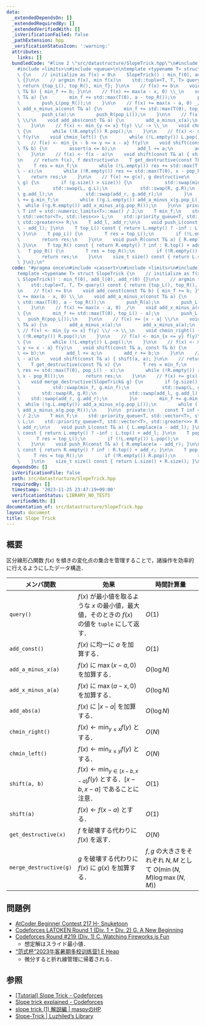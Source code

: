 ```yaml
---
data:
  _extendedDependsOn: []
  _extendedRequiredBy: []
  _extendedVerifiedWith: []
  _isVerificationFailed: false
  _pathExtension: hpp
  _verificationStatusIcon: ':warning:'
  attributes:
    links: []
  bundledCode: "#line 2 \"src/datastructure/SlopeTrick.hpp\"\n#include <cassert>\n\
    #include <limits>\n#include <queue>\n\ntemplate <typename T> struct SlopeTrick\
    \ {\n    // initialize as f(x) = 0\n    SlopeTrick() : min_f(0), add_l(0), add_r(0)\
    \ {}\n\n    // argmin f(x), min f(x)\n    std::tuple<T, T, T> query() const {\
    \ return {top_L(), top_R(), min_f}; }\n\n    // f(x) += b\n    void add_const(const\
    \ T& b) { min_f += b; }\n\n    // f(x) += max(a - x, 0) \\_\n    void add_a_minus_x(const\
    \ T& a) {\n        min_f += std::max(T(0), a - top_R());\n        push_R(a);\n\
    \        push_L(pop_R());\n    }\n\n    // f(x) += max(x - a, 0) _/\n    void\
    \ add_x_minus_a(const T& a) {\n        min_f += std::max(T(0), top_L() - a);\n\
    \        push_L(a);\n        push_R(pop_L());\n    }\n\n    // f(x) += |x - a|\
    \ \\/\n    void add_abs(const T& a) {\n        add_a_minus_x(a);\n        add_x_minus_a(a);\n\
    \    }\n\n    // f(x) <- min_{y <= x} f(y) \\/ -> \\_\n    void chmin_right()\
    \ {\n        while (!R.empty()) R.pop();\n    }\n\n    // f(x) <- min_{x <= y}\
    \ f(y)\n    void chmin_left() {\n        while (!L.empty()) L.pop();\n    }\n\n\
    \    // f(x) <- min_{x - b <= y <= x - a} f(y)\n    void shift(const T& a, const\
    \ T& b) {\n        assert(a <= b);\n        add_l += a;\n        add_r += b;\n\
    \    }\n\n    // f(x) <- f(x - a)\n    void shift(const T& a) { shift(a, a); }\n\
    \n    // return f(x), f destructive\n    T get_destructive(const T& x) {\n   \
    \     T res = min_f;\n        while (!L.empty()) res += std::max(T(0), pop_L()\
    \ - x);\n        while (!R.empty()) res += std::max(T(0), x - pop_R());\n    \
    \    return res;\n    }\n\n    // f(x) += g(x), g destructive\n    void merge_destructive(SlopeTrick&\
    \ g) {\n        if (g.size() > size()) {\n            std::swap(min_f, g.min_f);\n\
    \            std::swap(L, g.L);\n            std::swap(R, g.R);\n            std::swap(add_l,\
    \ g.add_l);\n            std::swap(add_r, g.add_r);\n        }\n        min_f\
    \ += g.min_f;\n        while (!g.L.empty()) add_a_minus_x(g.pop_L());\n      \
    \  while (!g.R.empty()) add_x_minus_a(g.pop_R());\n    }\n\n  private:\n    const\
    \ T inf = std::numeric_limits<T>::max() / 2;\n    T min_f;\n    std::priority_queue<T,\
    \ std::vector<T>, std::less<>> L;\n    std::priority_queue<T, std::vector<T>,\
    \ std::greater<>> R;\n    T add_l, add_r;\n\n    void push_L(const T& a) { L.emplace(a\
    \ - add_l); }\n\n    T top_L() const { return L.empty() ? -inf : L.top() + add_l;\
    \ }\n\n    T pop_L() {\n        T res = top_L();\n        if (!L.empty()) L.pop();\n\
    \        return res;\n    }\n\n    void push_R(const T& a) { R.emplace(a - add_r);\
    \ }\n\n    T top_R() const { return R.empty() ? inf : R.top() + add_r; }\n\n \
    \   T pop_R() {\n        T res = top_R();\n        if (!R.empty()) R.pop();\n\
    \        return res;\n    }\n\n    size_t size() const { return L.size() + R.size();\
    \ }\n};\n"
  code: "#pragma once\n#include <cassert>\n#include <limits>\n#include <queue>\n\n\
    template <typename T> struct SlopeTrick {\n    // initialize as f(x) = 0\n   \
    \ SlopeTrick() : min_f(0), add_l(0), add_r(0) {}\n\n    // argmin f(x), min f(x)\n\
    \    std::tuple<T, T, T> query() const { return {top_L(), top_R(), min_f}; }\n\
    \n    // f(x) += b\n    void add_const(const T& b) { min_f += b; }\n\n    // f(x)\
    \ += max(a - x, 0) \\_\n    void add_a_minus_x(const T& a) {\n        min_f +=\
    \ std::max(T(0), a - top_R());\n        push_R(a);\n        push_L(pop_R());\n\
    \    }\n\n    // f(x) += max(x - a, 0) _/\n    void add_x_minus_a(const T& a)\
    \ {\n        min_f += std::max(T(0), top_L() - a);\n        push_L(a);\n     \
    \   push_R(pop_L());\n    }\n\n    // f(x) += |x - a| \\/\n    void add_abs(const\
    \ T& a) {\n        add_a_minus_x(a);\n        add_x_minus_a(a);\n    }\n\n   \
    \ // f(x) <- min_{y <= x} f(y) \\/ -> \\_\n    void chmin_right() {\n        while\
    \ (!R.empty()) R.pop();\n    }\n\n    // f(x) <- min_{x <= y} f(y)\n    void chmin_left()\
    \ {\n        while (!L.empty()) L.pop();\n    }\n\n    // f(x) <- min_{x - b <=\
    \ y <= x - a} f(y)\n    void shift(const T& a, const T& b) {\n        assert(a\
    \ <= b);\n        add_l += a;\n        add_r += b;\n    }\n\n    // f(x) <- f(x\
    \ - a)\n    void shift(const T& a) { shift(a, a); }\n\n    // return f(x), f destructive\n\
    \    T get_destructive(const T& x) {\n        T res = min_f;\n        while (!L.empty())\
    \ res += std::max(T(0), pop_L() - x);\n        while (!R.empty()) res += std::max(T(0),\
    \ x - pop_R());\n        return res;\n    }\n\n    // f(x) += g(x), g destructive\n\
    \    void merge_destructive(SlopeTrick& g) {\n        if (g.size() > size()) {\n\
    \            std::swap(min_f, g.min_f);\n            std::swap(L, g.L);\n    \
    \        std::swap(R, g.R);\n            std::swap(add_l, g.add_l);\n        \
    \    std::swap(add_r, g.add_r);\n        }\n        min_f += g.min_f;\n      \
    \  while (!g.L.empty()) add_a_minus_x(g.pop_L());\n        while (!g.R.empty())\
    \ add_x_minus_a(g.pop_R());\n    }\n\n  private:\n    const T inf = std::numeric_limits<T>::max()\
    \ / 2;\n    T min_f;\n    std::priority_queue<T, std::vector<T>, std::less<>>\
    \ L;\n    std::priority_queue<T, std::vector<T>, std::greater<>> R;\n    T add_l,\
    \ add_r;\n\n    void push_L(const T& a) { L.emplace(a - add_l); }\n\n    T top_L()\
    \ const { return L.empty() ? -inf : L.top() + add_l; }\n\n    T pop_L() {\n  \
    \      T res = top_L();\n        if (!L.empty()) L.pop();\n        return res;\n\
    \    }\n\n    void push_R(const T& a) { R.emplace(a - add_r); }\n\n    T top_R()\
    \ const { return R.empty() ? inf : R.top() + add_r; }\n\n    T pop_R() {\n   \
    \     T res = top_R();\n        if (!R.empty()) R.pop();\n        return res;\n\
    \    }\n\n    size_t size() const { return L.size() + R.size(); }\n};\n"
  dependsOn: []
  isVerificationFile: false
  path: src/datastructure/SlopeTrick.hpp
  requiredBy: []
  timestamp: '2023-11-25 23:47:19+09:00'
  verificationStatus: LIBRARY_NO_TESTS
  verifiedWith: []
documentation_of: src/datastructure/SlopeTrick.hpp
layout: document
title: Slope Trick
---
```


## 概要
区分線形凸関数 $f(x)$ を傾きの変化点の集合を管理することで，諸操作を効率的に行えるようにしたデータ構造．

| メンバ関数             | 効果                                                                                            | 時間計算量                                                              |
| ---------------------- | ----------------------------------------------------------------------------------------------- | ----------------------------------------------------------------------- |
| `query()`              | $f(x)$ が最小値を取るような $x$ の最小値，最大値，そのときの $f(x)$ の値を `tuple` にして返す． | $O(1)$                                                                  |
| `add_const()`          | $f(x)$ に均一に $a$ を加算する．                                                                | $O(1)$                                                                  |
| `add_a_minus_x(a)`     | $f(x)$ に $\max(x - a, 0)$ を加算する．                                                         | $O(\log N)$                                                             |
| `add_x_minus_a(a)`     | $f(x)$ に $\max(a - x, 0)$ を加算する．                                                         | $O(\log N)$                                                             |
| `add_abs(a)`           | $f(x)$ に $\|x - a\|$ を加算する．                                                              | $O(\log N)$                                                             |
| `chmin_right()`        | $f(x) \leftarrow \min_{y \leq x} f(y)$ とする．                                                 | $O(N)$                                                                  |
| `chmin_left()`         | $f(x) \leftarrow \min_{x \leq y} f(y)$ とする．                                                 | $O(N)$                                                                  |
| `shift(a, b)`          | $f(x) \leftarrow \min_{y \in [x - b, x - a]} f(y)$ とする．$[x - b, x - a]$ であることに注意．  | $O(1)$                                                                  |
| `shift(a)`             | $f(x) \leftarrow f(x - a)$ とする．                                                             | $O(1)$                                                                  |
| `get_destructive(x)`   | $f$ を破壊する代わりに $f(x)$ を返す．                                                          | $O(N)$                                                                  |
| `merge_destructive(g)` | $g$ を破壊する代わりに $f(x)$ に $g(x)$ を加算する．                                            | $f, g$ の大きさをそれぞれ $N, M$ として $O(\min(N, M) \log \max(N, M))$ |

## 問題例
- [AtCoder Beginner Contest 217 H- Snuketoon](https://atcoder.jp/contests/abc217/tasks/abc217_h)
- [Codeforces LATOKEN Round 1 (Div. 1 + Div. 2) G. A New Beginning](https://codeforces.com/contest/1534/problem/G)
- [Codeforces Round #219 (Div. 1) C. Watching Fireworks is Fun](https://codeforces.com/contest/372/problem/C)
  - 想定解はスライド最小値．
- [“范式杯”2023牛客暑期多校训练营1 E Heap](https://ac.nowcoder.com/acm/contest/57355/E)
  - 微分すると折れ線管理に帰着される．

## 参照
- [[Tutorial] Slope Trick - Codeforces](https://codeforces.com/blog/entry/47821)
- [Slope trick explained - Codeforces](https://codeforces.com/blog/entry/77298)
- [slope trick (1) 解説編 \| maspyのHP](https://maspypy.com/slope-trick-1-%E8%A7%A3%E8%AA%AC%E7%B7%A8)
- [Slope-Trick \| Luzhiled’s Library](https://ei1333.github.io/library/structure/others/slope-trick.cpp)
